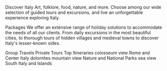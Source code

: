 Discover Italy
Art, folklore, food, nature, and more. Choose among our wide selection of guided tours and excursions, and live an unforgettable experience exploring Italy.

Packages
We offer an extensive range of holiday solutions to accommodate the needs of all our clients. From daily excursions in the most beautiful cities, to thorough tours of hidden villages and medieval towns to discover Italy's lesser-known sides.

Group Travels
Private Tours
Top Itineraries
colosseum view
Rome and Center Italy
dolomites mountain view
Nature and National Parks
sea view
South Italy and Islands